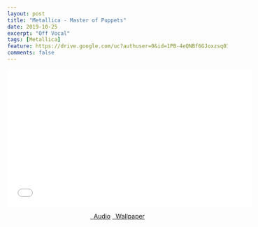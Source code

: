 ```yaml
---
layout: post
title: "Metallica - Master of Puppets"
date: 2019-10-25
excerpt: "Off Vocal"
tags: [Metallica]
feature: https://drive.google.com/uc?authuser=0&id=1PB-4eQNBf6GJoxzsq0ItkG6K35709yHu&export=download
comments: false
---
```

<iframe width="560" height="315" src="//www.youtube.com/embed/BdU0mg7b79g" frameborder="0"> </iframe>
<center>
<figure class="half">
<a href="https://drive.google.com/uc?authuser=0&id=1S_Awd4hCqTZ4a9lp-iCY9LgKpW4uAwJI&export=download" class="btn" target="_blank" rel="noopener noreferrer"><i class="fa fa-caret-down"></i> &nbsp; Audio</a>
<a href="https://drive.google.com/uc?authuser=0&id=1PB-4eQNBf6GJoxzsq0ItkG6K35709yHu&export=download" class="btn" target="_blank" rel="noopener noreferrer"><i class="fa fa-caret-down"></i> &nbsp; Wallpaper</a>
</figure>
</center>
